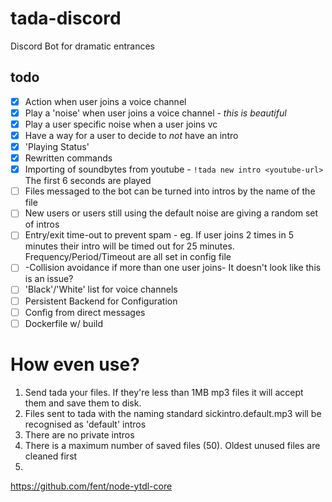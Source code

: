 # tada-discord

Discord Bot for dramatic entrances

## todo

- [x] Action when user joins a voice channel
- [x] Play a 'noise' when user joins a voice channel - _this is beautiful_
- [x] Play a user specific noise when a user joins vc
- [x] Have a way for a user to decide to _not_ have an intro
- [x] 'Playing Status'
- [x] Rewritten commands
- [x] Importing of soundbytes from youtube - `!tada new intro <youtube-url>` The first 6 seconds are played
- [ ] Files messaged to the bot can be turned into intros by the name of the file
- [ ] New users or users still using the default noise are giving a random set of intros
- [ ] Entry/exit time-out to prevent spam - eg. If user joins 2 times in 5 minutes their intro will be timed out for 25 minutes. Frequency/Period/Timeout are all set in config file
- [ ] -Collision avoidance if more than one user joins- It doesn't look like this is an issue?
- [ ] 'Black'/'White' list for voice channels
- [ ] Persistent Backend for Configuration
- [ ] Config from direct messages
- [ ] Dockerfile w/ build

# How even use?

1. Send tada your files. If they're less than 1MB mp3 files it will accept them and save them to disk.
2. Files sent to tada with the naming standard sickintro.default.mp3 will be recognised as 'default' intros
3. There are no private intros
4. There is a maximum number of saved files (50). Oldest unused files are cleaned first
5. 

https://github.com/fent/node-ytdl-core